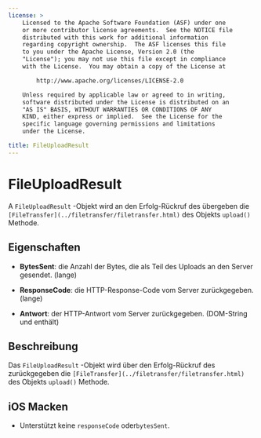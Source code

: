 ```yaml
---
license: >
    Licensed to the Apache Software Foundation (ASF) under one
    or more contributor license agreements.  See the NOTICE file
    distributed with this work for additional information
    regarding copyright ownership.  The ASF licenses this file
    to you under the Apache License, Version 2.0 (the
    "License"); you may not use this file except in compliance
    with the License.  You may obtain a copy of the License at

        http://www.apache.org/licenses/LICENSE-2.0

    Unless required by applicable law or agreed to in writing,
    software distributed under the License is distributed on an
    "AS IS" BASIS, WITHOUT WARRANTIES OR CONDITIONS OF ANY
    KIND, either express or implied.  See the License for the
    specific language governing permissions and limitations
    under the License.

title: FileUploadResult
---
```


# FileUploadResult

A `FileUploadResult` -Objekt wird an den Erfolg-Rückruf des übergeben die `[FileTransfer](../filetransfer/filetransfer.html)` des Objekts `upload()` Methode.

## Eigenschaften

*   **BytesSent**: die Anzahl der Bytes, die als Teil des Uploads an den Server gesendet. (lange)

*   **ResponseCode**: die HTTP-Response-Code vom Server zurückgegeben. (lange)

*   **Antwort**: der HTTP-Antwort vom Server zurückgegeben. (DOM-String und enthält)

## Beschreibung

Das `FileUploadResult` -Objekt wird über den Erfolg-Rückruf des zurückgegeben die `[FileTransfer](../filetransfer/filetransfer.html)` des Objekts `upload()` Methode.

## iOS Macken

*   Unterstützt keine `responseCode` oder`bytesSent`.